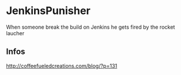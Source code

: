 JenkinsPunisher
===============

When someone break the build on Jenkins he gets fired by the rocket laucher

Infos
-----
http://coffeefueledcreations.com/blog/?p=131
